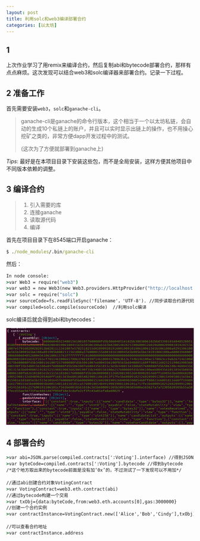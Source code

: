 ```yaml
---
layout: post
title: 利用solc和web3编译部署合约
categories: [以太坊]
---
```

## 1
上次作业学习了用remix来编译合约，然后复制abi和bytecode部署合约，那样有点点麻烦。这次发现可以结合web3和solc编译器来部署合约。记录一下过程。
## 2 准备工作
首先需要安装`web3`，`solc`和`ganache-cli`。
>ganache-cli是ganache的命令行版本，这个相当于一个以太坊私链，会自动的生成10个私链上的账户，并且可以实时显示出链上的操作，也不用操心挖矿之类的，非常方便dapp开发过程中的测试。
>
>(这次为了方便就部署到ganache上)

*Tips*: 最好是在本项目目录下安装这些包，而不是全局安装，这样方便其他项目中不同版本依赖的调整。

## 3 编译合约
>1. 引入需要的库
>2. 连接ganache
>3. 读取源代码
>4. 编译

首先在项目目录下在8545端口开启ganache：
```cmd
$ ./node_modules/.bin/ganache-cli
```
然后：
```cmd
In node console:
>var Web3 = require("web3")
>var web3 = new Web3(new Web3.providers.HttpProvider("http://localhost:8545")) //另一个窗口在8545打开ganache-cli
>var solc = require("solc")
>var sourceCode=fs.readFileSync('filename'，'UTF-8'). //同步读取合约源代码
>var compiled=solc.compile(sourceCode)  //利用solc编译

```
solc编译后就会得到abi和bytecodes：

![2020-5-12-01](\assets\2020-5-12-01.png)

## 4 部署合约

```cmd
>var abi=JSON.parse(compiled.contracts[':Voting'].interface) //得到JSON格式的abi
>var byteCode=compiled.contracts[':Voting'].bytecode //得到bytecode
/*这个地方取出来的bytecode前面是没有加‘0x’的，不过测试了一下发现可以不用加*/

//通过abi创建合约对象VotingContract
>var VotingContract=web3.eth.contract(abi)
//通过bytecode构建一个交易
>var txObj={data:byteCode,from:web3.eth.accounts[0],gas:3000000}
//创建一个合约实例
>var contractInstance=VotingContract.new(['Alice','Bob','Cindy'],txObj);//前面是构造函数的参数

//可以查看合约地址
>var contractInstance.address
```

